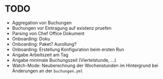TODO
====

* Aggregation von Buchungen
* Buchungen vor Eintragung auf existenz pruefen
* Parsing von Chef Office Dokument
* Onboarding: Doku
* Onboarding: Paket? Aurollung?
* Onboarding: Erstellung Konfiguration beim ersten Run
* Angabe Arbeitszeit am Tag
* Angabe minimale Buchungszeit (Viertelstunde, …)
* Watch-Mode: Neuberechnung der Wochenstunden im Hintergrund bei Änderungen
  an der `buchungen.yml`